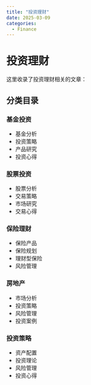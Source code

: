 ```yaml
---
title: "投资理财"
date: 2025-03-09
categories:
  - Finance
---
```



# 投资理财

这里收录了投资理财相关的文章：

<!-- more -->

## 分类目录

### 基金投资
- 基金分析
- 投资策略
- 产品研究
- 投资心得

### 股票投资
- 股票分析
- 交易策略
- 市场研究
- 交易心得

### 保险理财
- 保险产品
- 保险规划
- 理财型保险
- 风险管理

### 房地产
- 市场分析
- 投资策略
- 风险管理
- 投资案例

### 投资策略
- 资产配置
- 投资理论
- 风险管理
- 投资心得 